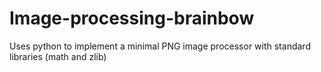 # Image-processing-brainbow
Uses python to implement a minimal PNG image processor with standard libraries (math and zlib)
